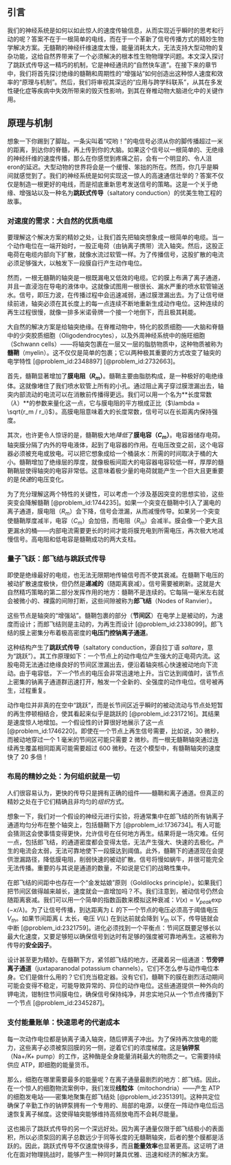 ## 引言
我们的神经系统是如何以如此惊人的速度传输信息，从而实现近乎瞬时的思考和行动的呢？答案不在于一根简单的电线，而在于一个革新了信号传播方式的精妙生物学解决方案。无髓鞘的神经纤维速度太慢，能量消耗太大，无法支持大型动物的复杂功能，这给自然界带来了一个必须解决的根本性生物物理学问题。本文深入探讨了跳跃式传导这一精巧的机制，它是神经通讯的“自然快车道”。在接下来的章节中，我们将首先探讨绝缘的髓鞘和周期性的“增强站”如何创造出这种惊人速度和效率的“原理与机制”。然后，我们将审视其深远的“应用与跨学科联系”，从其在多发性硬化症等疾病中失效所带来的毁灭性影响，到其在脊椎动物大脑进化中的关键作用。

## 原理与机制

想象一下你踢到了脚趾。一条尖叫着“哎哟！”的电信号必须从你的脚传播超过一米的距离，到达你的脊髓，再上传到你的大脑。如果这个信号以一根简单的、无绝缘的神经纤维的速度传播，那么在你感觉到疼痛之前，会有一个明显的、令人沮eron的延迟。大型动物的世界将会是一个缓慢、笨拙的所在。然而，你几乎是瞬间就感觉到了。我们的神经系统是如何实现这一惊人的高速通信壮举的？答案不仅仅是制造一根更好的电线，而是彻底重新思考发送信号的策略。这是一个关于绝缘、增强站以及一种名为**跳跃式传导**（saltatory conduction）的优美生物工程的故事。

### 对速度的需求：大自然的优质电缆

要理解这个解决方案的精妙之处，让我们首先把轴突想象成一根简单的电缆。当一个动作电位在一端开始时，一股正电荷（由钠离子携带）流入轴突。然后，这股正电荷在电缆内部向下扩散，就像水流过软管一样。为了传播信号，这股扩散的电流必须足够强大，以触发下一段膜自行产生动作电位。

然而，一根无髓鞘的轴突是一根既漏电又低效的电缆。它的膜上布满了离子通道，并且一直浸泡在导电的液体中。这就像试图用一根很长、漏水严重的喷水软管输送水。信号，即压力波，在传播过程中会迅速减弱，通过膜泄漏出去。为了让信号继续前进，轴突必须在其长度上的每一点连续不断地重新生成动作电位。这种连续的再生过程很慢，就像一排多米诺骨牌一个接一个地倒下，而且极其耗能。

大自然的解决方案是给轴突绝缘。在脊椎动物中，特化的胶质细胞——大脑和脊髓中的少突胶质细胞（Oligodendrocytes），以及外周神经系统中的施旺细胞（Schwann cells）——将轴突包裹在一层又一层的脂肪物质中，这种物质被称为**髓鞘**（myelin）。这不仅仅是简单的包裹；它以两种极其重要的方式改变了轴突的电学特性 [@problem_id:2348897] [@problem_id:2732663]。

首先，髓鞘显著增加了**膜电阻（$R_m$）**。髓鞘主要由脂肪构成，是一种极好的电绝缘体。这就像堵住了我们喷水软管上所有的小孔。通过阻止离子穿过膜泄漏出去，轴突内部流动的电流可以在消散前传播得更远。我们可以用一个名为**长度常数（$\lambda$）**的参数来量化这一点，它与膜电阻的平方根成正比（$\lambda = \sqrt{r_m / r_i}$）。高膜电阻意味着大的长度常数，信号可以在长距离内保持强度。

其次，也许更令人惊讶的是，髓鞘极大地*降低*了**膜电容（$C_m$）**。电容器储存电荷。轴突膜分隔了内外的导电液体，起到了电容器的作用。在电压改变之前，这个电容器必须被充电或放电。可以把它想象成给一个桶装水：所需的时间取决于桶的大小。髓鞘增加了绝缘层的厚度，就像极板间距大的电容器电容较低一样，厚厚的髓鞘鞘层使得轴突的电容非常低。这意味着极少量的电荷就能产生一个巨大且更重要的是*快速*的电压变化。

为了充分理解这两个特性的关键性，可以考虑一个涉及基因突变的思想实验，这些突变会降解髓鞘 [@problem_id:1744235]。如果一个突变在髓鞘中引入了漏电的离子通道，膜电阻（$R_m$）会下降，信号会泄漏，从而减慢传导。如果另一个突变使髓鞘厚度减半，电容（$C_m$）会加倍，而电阻（$R_m$）会减半。膜会像一个更大且更漏水的桶——内部电流需要更长的时间才能将膜充电到所需电压，再次极大地减慢信号。高电阻和低电容是髓鞘成功的两大支柱。

### 量子飞跃：郎飞结与跳跃式传导

即使是绝缘最好的电缆，也无法无限期地传输信号而不使其衰减。在髓鞘下电压的被动扩散速度极快，但仍然是**递减的**（随距离衰减）。信号需要被刷新。这就是大自然精巧策略的第二部分发挥作用的地方：髓鞘不是连续的。它每隔一毫米左右就会被微小的、裸露的间隙打断，这些间隙被称为**郎飞结**（Nodes of Ranvier）。

这些节点是轴突的“增强站”。髓鞘包裹的部分（**节间区**）在电学上是被动的，为速度而设计；而郎飞结则是主动的，为再生而设计 [@problem_id:2338099]。郎飞结的膜上密集分布着极高密度的**电压门控钠离子通道**。

这种结构产生了**跳跃式传导**（saltatory conduction，源自拉丁语 *saltare*，意为“跳跃”）。其工作原理如下：一个节点上的动作电位产生强大的正电荷内流。这股电荷无法通过绝缘良好的节间区泄漏出去，便沿着轴突核心快速被动地向下流动。由于电容低，*下一个*节点的电压会非常迅速地上升。当它达到阈值时，该节点上密集的钠离子通道群迅速打开，触发一个全新的、全强度的动作电位。信号被再生，过程重复。

动作电位并非真的在空中“跳跃”，而是长节间区近乎瞬时的被动流动与节点处短暂的再生停顿相结合，使其看起来似乎是跳跃的 [@problem_id:2317216]。其结果是速度惊人地增加。一个假设性的计算很好地展示了这一点 [@problem_id:1746220]。即使在一个节点上再生信号需要，比如说，$30$ 微秒，而被动地穿过一个 1 毫米的节间区可能只需要 $2$ 微秒。而一根无髓鞘轴突通过连续再生覆盖相同距离可能需要超过 $600$ 微秒。在这个模型中，有髓鞘轴突的速度快了 20 多倍！

### 布局的精妙之处：为何组织就是一切

人们很容易认为，更快的传导只是拥有正确的组件——髓鞘和离子通道。但真正的精妙之处在于它们精确且非均匀的*组织*方式。

想象一下，我们对一个假设的神经元进行实验，将通常集中在郎飞结的所有钠离子通道均匀分布在整个轴突上，包括髓鞘下方 [@problem_id:1736734]。有人可能会猜测这会使事情变得更快，允许信号在任何地方再生。结果将是一场灾难。任何一点，包括郎飞结，的通道密度都会变得太低，无法产生强大、快速的去极化。产生的电流会太弱，无法可靠地使下一段膜达到阈值。此外，髓鞘下的通道现在会提供泄漏路径，降低膜电阻，削弱快速的被动扩散。信号将慢如蜗牛，并很可能完全无法传播。重要的与其说是通道的数量，不如说是它们的战略性集中。

在郎飞结的间距中也存在一个“金发姑娘”原则（Goldilocks principle）。如果我们把节间区做得越来越长，速度就会一直增加吗？不。我们注意到，被动信号仍然会随距离衰减。我们可以用一个简单的指数函数来模拟这种衰减：$V(x) = V_{peak} \exp(-x/\lambda)$。为了让信号传播，到达距离为 $L$ 的下一个节点的电压必须高于阈值电压 $V_{th}$。如果节间距离 $L$ 太长，电压 $V(L)$ 在到达前就会降到 $V_{th}$ 以下，传导链就会中断 [@problem_id:2321759]。进化必须找到一个平衡点：节间区既要足够长以最大化速度，又要足够短以确保信号到达时有足够的强度被可靠地再生。这被称为传导的**安全因子**。

设计甚至更为精妙。在髓鞘下方，紧邻郎飞结的地方，还藏着另一组通道：**节旁钾离子通道**（juxtaparanodal potassium channels）。它们不怎么参与动作电位本身。它们是做什么用的？它们充当稳定器。没有它们，髓鞘下的膜在剧烈活动期间可能会变得不稳定，可能导致异常的、异位的动作电位。这些通道提供一种外向的钾电流，钳制住节间膜电位，确保信号保持纯净，并忠实地只从一个节点传播到下一个节点 [@problem_id:2345287]。

### 支付能量账单：快速思考的代谢成本

每一次动作电位都是钠离子涌入轴突，随后钾离子冲出。为了保持再次放电的能力，这些离子必须被泵回膜的另一侧，逆着它们的浓度梯度。这是**钠钾泵**（Na+/K+ pump）的工作，这种酶是全身能量消耗最大的物质之一。它需要持续供应 ATP，即细胞的能量货币。

那么，细胞在哪里需要最多的能量呢？在离子通量最剧烈的地方：郎飞结。因此，在一个惊人的细胞物流案例中，我们发现**线粒体**（mitochondria）——产生 ATP 的细胞发电站——密集地聚集在郎飞结处 [@problem_id:2351391]。这种共定位确保了辛勤工作的钠钾泵拥有一个专用的、局部的电源，以便在一阵动作电位后迅速恢复离子梯度。这使得轴突能够维持高频放电而不会耗尽能量。

这也揭示了跳跃式传导的另一个深远好处。因为离子通量仅限于郎飞结极小的表面积，所以必须泵回的离子总数远少于同等长度的无髓鞘轴突，后者的整个膜都是活跃的。因此，跳跃式传导不仅速度快得多，而且**能量效率**也显著更高。这证明了进化在面对物理挑战时，能够产生一种同时兼具优雅、迅速和经济的解决方案。

